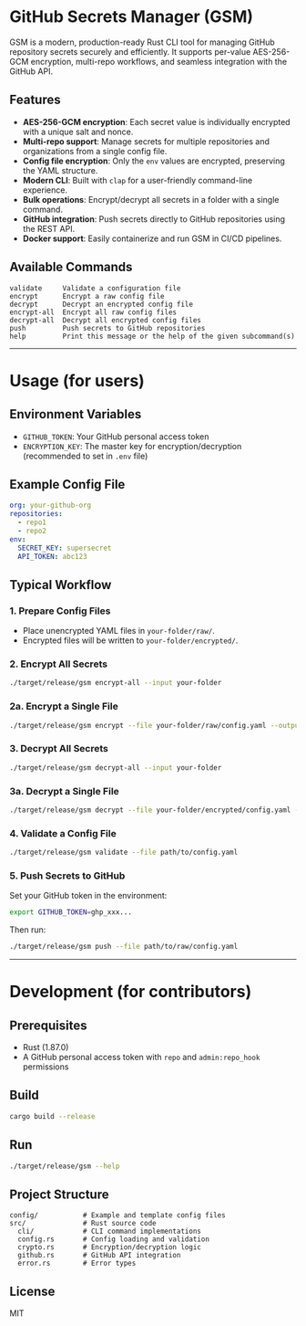 # GitHub Secrets Manager (GSM)

GSM is a modern, production-ready Rust CLI tool for managing GitHub repository secrets securely and efficiently. It supports per-value AES-256-GCM encryption, multi-repo workflows, and seamless integration with the GitHub API.

## Features
- **AES-256-GCM encryption**: Each secret value is individually encrypted with a unique salt and nonce.
- **Multi-repo support**: Manage secrets for multiple repositories and organizations from a single config file.
- **Config file encryption**: Only the `env` values are encrypted, preserving the YAML structure.
- **Modern CLI**: Built with `clap` for a user-friendly command-line experience.
- **Bulk operations**: Encrypt/decrypt all secrets in a folder with a single command.
- **GitHub integration**: Push secrets directly to GitHub repositories using the REST API.
- **Docker support**: Easily containerize and run GSM in CI/CD pipelines.

## Available Commands
```
validate     Validate a configuration file
encrypt      Encrypt a raw config file
decrypt      Decrypt an encrypted config file
encrypt-all  Encrypt all raw config files
decrypt-all  Decrypt all encrypted config files
push         Push secrets to GitHub repositories
help         Print this message or the help of the given subcommand(s)
```

---

# Usage (for users)

## Environment Variables
- `GITHUB_TOKEN`: Your GitHub personal access token
- `ENCRYPTION_KEY`: The master key for encryption/decryption (recommended to set in `.env` file)

## Example Config File
```yaml
org: your-github-org
repositories:
  - repo1
  - repo2
env:
  SECRET_KEY: supersecret
  API_TOKEN: abc123
```

## Typical Workflow

### 1. Prepare Config Files
- Place unencrypted YAML files in `your-folder/raw/`.
- Encrypted files will be written to `your-folder/encrypted/`.

### 2. Encrypt All Secrets
```sh
./target/release/gsm encrypt-all --input your-folder
```

### 2a. Encrypt a Single File
```sh
./target/release/gsm encrypt --file your-folder/raw/config.yaml --output your-folder/encrypted/config.yaml
```

### 3. Decrypt All Secrets
```sh
./target/release/gsm decrypt-all --input your-folder
```

### 3a. Decrypt a Single File
```sh
./target/release/gsm decrypt --file your-folder/encrypted/config.yaml --output your-folder/raw/config.yaml
```

### 4. Validate a Config File
```sh
./target/release/gsm validate --file path/to/config.yaml
```

### 5. Push Secrets to GitHub
Set your GitHub token in the environment:
```sh
export GITHUB_TOKEN=ghp_xxx...
```
Then run:
```sh
./target/release/gsm push --file path/to/raw/config.yaml
```

---

# Development (for contributors)

## Prerequisites
- Rust (1.87.0)
- A GitHub personal access token with `repo` and `admin:repo_hook` permissions

## Build
```sh
cargo build --release
```

## Run
```sh
./target/release/gsm --help
```

## Project Structure
```
config/           # Example and template config files
src/              # Rust source code
  cli/            # CLI command implementations
  config.rs       # Config loading and validation
  crypto.rs       # Encryption/decryption logic
  github.rs       # GitHub API integration
  error.rs        # Error types
```

## License
MIT 